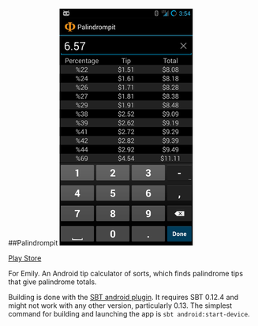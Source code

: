 ##Palindrompit
![screenshot](https://github.com/oconnor663/palindrompit/raw/master/screenshot.png)

[Play Store](https://play.google.com/store/apps/details?id=com.jack5.palindrompit)

For Emily. An Android tip calculator of sorts, which finds palindrome tips that
give palindrome totals.

Building is done with the [SBT android
plugin](https://github.com/jberkel/android-plugin). It requires SBT 0.12.4 and
might not work with any other version, particularly 0.13. The simplest command
for building and launching the app is `sbt android:start-device`.
